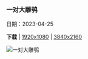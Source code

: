 ### 一对大雕鸮

日期：2023-04-25

**下载**  |  [1920x1080](https://cn.bing.com/th?id=OHR.GHOAudubonDay_ZH-CN8605905801_1920x1080.jpg)  |  [3840x2160](https://cn.bing.com/th?id=OHR.GHOAudubonDay_ZH-CN8605905801_UHD.jpg)

![一对大雕鸮](https://cn.bing.com/th?id=OHR.GHOAudubonDay_ZH-CN8605905801_1920x1080.jpg "大雕鸮幼崽 (© Michael Morse/Getty Images)")

